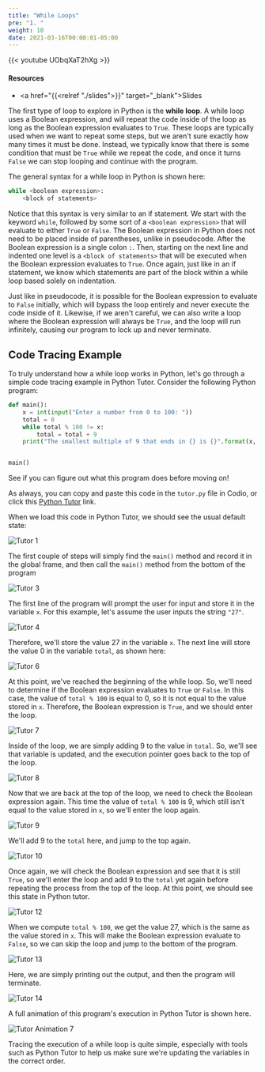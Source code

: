 ```yaml
---
title: "While Loops"
pre: "1. "
weight: 10
date: 2021-03-16T00:00:01-05:00
---
```


{{< youtube UObqXaT2hXg >}}

#### Resources

* <a href="{{<relref "./slides">}}" target="_blank">Slides</a>

The first type of loop to explore in Python is the **while loop**. A while loop uses a Boolean expression, and will repeat the code inside of the loop as long as the Boolean expression evaluates to `True`. These loops are typically used when we want to repeat some steps, but we aren't sure exactly how many times it must be done. Instead, we typically know that there is some condition that must be `True` while we repeat the code, and once it turns `False` we can stop looping and continue with the program.

The general syntax for a while loop in Python is shown here:

```python
while <boolean expression>:
    <block of statements>
```

Notice that this syntax is very similar to an if statement. We start with the keyword `while`, followed by some sort of a `<boolean expression>` that will evaluate to either `True` or `False`. The Boolean expression in Python does not need to be placed inside of parentheses, unlike in pseudocode. After the Boolean expression is a single colon `:`. Then, starting on the next line and indented one level is a `<block of statements>` that will be executed when the Boolean expression evaluates to `True`. Once again, just like in an if statement, we know which statements are part of the block within a while loop based solely on indentation. 

Just like in pseudocode, it is possible for the Boolean expression to evaluate to `False` initially, which will bypass the loop entirely and never execute the code inside of it. Likewise, if we aren't careful, we can also write a loop where the Boolean expression will always be `True`, and the loop will run infinitely, causing our program to lock up and never terminate. 

## Code Tracing Example

To truly understand how a while loop works in Python, let's go through a simple code tracing example in Python Tutor. Consider the following Python program:

```python
def main():
    x = int(input("Enter a number from 0 to 100: "))
    total = 0
    while total % 100 != x:
        total = total + 9
    print("The smallest multiple of 9 that ends in {} is {}".format(x, total))


main()
```

See if you can figure out what this program does before moving on!

As always, you can copy and paste this code in the `tutor.py` file in Codio, or click this [Python Tutor](https://pythontutor.com/visualize.html#code=def%20main%28%29%3A%0A%20%20%20%20x%20%3D%20int%28input%28%22Enter%20a%20number%20from%200%20to%20100%22%29%29%0A%20%20%20%20total%20%3D%200%0A%20%20%20%20while%20total%20%25%20100%20!%3D%20x%3A%0A%20%20%20%20%20%20%20%20total%20%3D%20total%20%2B%209%0A%20%20%20%20print%28%22The%20smallest%20multiple%20of%209%20that%20ends%20in%20%7B%7D%20is%20%7B%7D%22.format%28x,%20total%29%29%0A%0A%0Amain%28%29&cumulative=false&curInstr=0&heapPrimitives=nevernest&mode=display&origin=opt-frontend.js&py=3&rawInputLstJSON=%5B%5D&textReferences=false) link.

When we load this code in Python Tutor, we should see the usual default state:

![Tutor 1](/images/lab11/tutor7_1.png)

The first couple of steps will simply find the `main()` method and record it in the global frame, and then call the `main()` method from the bottom of the program

![Tutor 3](/images/lab11/tutor7_3.png)

The first line of the program will prompt the user for input and store it in the variable `x`. For this example, let's assume the user inputs the string `"27"`.

![Tutor 4](/images/lab11/tutor7_4.png)

Therefore, we'll store the value $27$ in the variable `x`. The next line will store the value $0$ in the variable `total`, as shown here:

![Tutor 6](/images/lab11/tutor7_6.png)

At this point, we've reached the beginning of the while loop. So, we'll need to determine if the Boolean expression evaluates to `True` or `False`. In this case, the value of `total % 100` is equal to $0$, so it is not equal to the value stored in `x`. Therefore, the Boolean expression is `True`, and we should enter the loop.

![Tutor 7](/images/lab11/tutor7_7.png)

Inside of the loop, we are simply adding $9$ to the value in `total`. So, we'll see that variable is updated, and the execution pointer goes back to the top of the loop. 

![Tutor 8](/images/lab11/tutor7_8.png) 

Now that we are back at the top of the loop, we need to check the Boolean expression again. This time the value of `total % 100` is $9$, which still isn't equal to the value stored in `x`, so we'll enter the loop again.

![Tutor 9](/images/lab11/tutor7_9.png) 

We'll add $9$ to the `total` here, and jump to the top again.

![Tutor 10](/images/lab11/tutor7_10.png) 

Once again, we will check the Boolean expression and see that it is still `True`, so we'll enter the loop and add $9$ to the `total` yet again before repeating the process from the top of the loop. At this point, we should see this state in Python tutor.

![Tutor 12](/images/lab11/tutor7_12.png) 

When we compute `total % 100`, we get the value $27$, which is the same as the value stored in `x`. This will make the Boolean expression evaluate to `False`, so we can skip the loop and jump to the bottom of the program.

![Tutor 13](/images/lab11/tutor7_13.png) 

Here, we are simply printing out the output, and then the program will terminate.

![Tutor 14](/images/lab11/tutor7_14.png) 

A full animation of this program's execution in Python Tutor is shown here.

![Tutor Animation 7](/images/lab11/tutor7.gif)

Tracing the execution of a while loop is quite simple, especially with tools such as Python Tutor to help us make sure we're updating the variables in the correct order. 